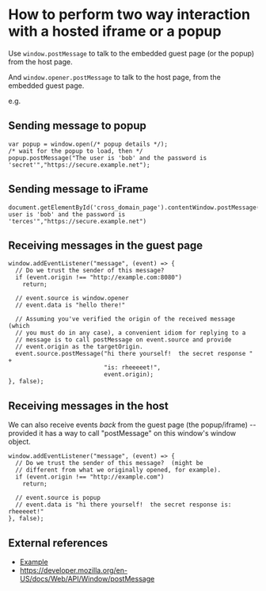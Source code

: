 ﻿# How to perform two way interaction with a hosted iframe or a popup

Use `window.postMessage` to talk to the embedded guest page (or the popup) from the host page.

And `window.opener.postMessage` to talk to the host page, from the embedded guest page.

e.g.

## Sending message to popup

	var popup = window.open(/* popup details */);
	/* wait for the popup to load, then */
	popup.postMessage("The user is 'bob' and the password is 'secret'","https://secure.example.net");

## Sending message to iFrame

	document.getElementById('cross_domain_page').contentWindow.postMessage("The user is 'bob' and the password is 'terces'","https://secure.example.net")

## Receiving messages in the guest page

	window.addEventListener("message", (event) => {
	  // Do we trust the sender of this message?
	  if (event.origin !== "http://example.com:8080")
		return;

	  // event.source is window.opener
	  // event.data is "hello there!"

	  // Assuming you've verified the origin of the received message (which
	  // you must do in any case), a convenient idiom for replying to a
	  // message is to call postMessage on event.source and provide
	  // event.origin as the targetOrigin.
	  event.source.postMessage("hi there yourself!  the secret response " +
							   "is: rheeeeet!",
							   event.origin);
	}, false);

## Receiving messages in the host

We can also receive events *back* from the guest page (the popup/iframe) -- provided it has a way to call "postMessage" on this window's window object.

	window.addEventListener("message", (event) => {
	  // Do we trust the sender of this message?  (might be
	  // different from what we originally opened, for example).
	  if (event.origin !== "http://example.com")
		return;

	  // event.source is popup
	  // event.data is "hi there yourself!  the secret response is: rheeeeet!"
	}, false);

## External references

- [Example](https://developer.mozilla.org/en-US/docs/Web/API/Window/postMessage#example)
- https://developer.mozilla.org/en-US/docs/Web/API/Window/postMessage
